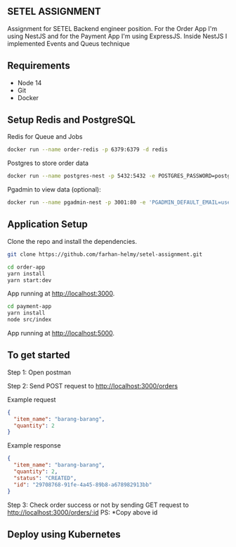 ## SETEL ASSIGNMENT

Assignment for SETEL Backend engineer position. For the Order App I'm using NestJS and for the Payment App I'm using ExpressJS. Inside NestJS I implemented Events and Queus technique

## Requirements

- Node 14
- Git
- Docker

## Setup Redis and PostgreSQL

Redis for Queue and Jobs

```bash
docker run --name order-redis -p 6379:6379 -d redis
```

Postgres to store order data

```bash
docker run --name postgres-nest -p 5432:5432 -e POSTGRES_PASSWORD=postgres -d postgres
```

Pgadmin to view data (optional):

```bash
docker run --name pgadmin-nest -p 3001:80 -e 'PGADMIN_DEFAULT_EMAIL=user@domain.com'  -e 'PGADMIN_DEFAULT_PASSWORD=SuperSecret'  -d dpage/pgadmin4
```

## Application Setup

Clone the repo and install the dependencies.

```bash
git clone https://github.com/farhan-helmy/setel-assignment.git

```

```bash
cd order-app
yarn install
yarn start:dev
```

App running at [http://localhost:3000](http://localhost:3000).

```bash
cd payment-app
yarn install
node src/index
```

App running at [http://localhost:5000](http://localhost:5000).

## To get started

Step 1: Open postman

Step 2: Send POST request to [http://localhost:3000/orders](http://localhost:3000/orders)

Example request

```json
{
  "item_name": "barang-barang",
  "quantity": 2
}
```

Example response

```json
{
  "item_name": "barang-barang",
  "quantity": 2,
  "status": "CREATED",
  "id": "29708768-91fe-4a45-89b8-a678982913bb"
}
```

Step 3: Check order success or not by sending GET request to [http://localhost:3000/orders/:id](http://localhost:3000/orders/:id) PS: \*Copy above id

## Deploy using Kubernetes
